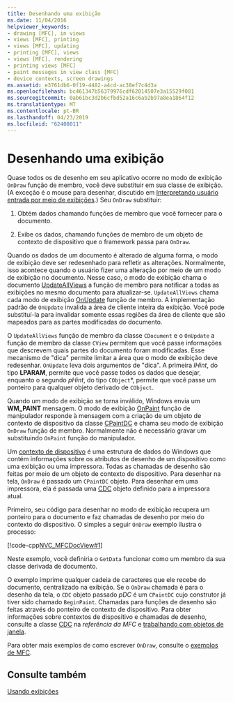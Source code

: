 ```yaml
---
title: Desenhando uma exibição
ms.date: 11/04/2016
helpviewer_keywords:
- drawing [MFC], in views
- views [MFC], printing
- views [MFC], updating
- printing [MFC], views
- views [MFC], rendering
- printing views [MFC]
- paint messages in view class [MFC]
- device contexts, screen drawings
ms.assetid: e3761db6-0f19-4482-a4cd-ac38ef7c4d3a
ms.openlocfilehash: bc461347b56379976cdf62014507e3a15529f081
ms.sourcegitcommit: 0ab61bc3d2b6cfbd52a16c6ab2b97a8ea1864f12
ms.translationtype: MT
ms.contentlocale: pt-BR
ms.lasthandoff: 04/23/2019
ms.locfileid: "62408011"
---
```

# <a name="drawing-in-a-view"></a>Desenhando uma exibição

Quase todos os de desenho em seu aplicativo ocorre no modo de exibição `OnDraw` função de membro, você deve substituir em sua classe de exibição. (A exceção é o mouse para desenhar, discutido em [Interpretando usuário entrada por meio de exibições](../mfc/interpreting-user-input-through-a-view.md).) Seu `OnDraw` substituir:

1. Obtém dados chamando funções de membro que você fornecer para o documento.

1. Exibe os dados, chamando funções de membro de um objeto de contexto de dispositivo que o framework passa para `OnDraw`.

Quando os dados de um documento é alterado de alguma forma, o modo de exibição deve ser redesenhado para refletir as alterações. Normalmente, isso acontece quando o usuário fizer uma alteração por meio de um modo de exibição no documento. Nesse caso, o modo de exibição chama o documento [UpdateAllViews](../mfc/reference/cdocument-class.md#updateallviews) a função de membro para notificar a todas as exibições no mesmo documento para atualizar-se. `UpdateAllViews` chama cada modo de exibição [OnUpdate](../mfc/reference/cview-class.md#onupdate) função de membro. A implementação padrão de `OnUpdate` invalida a área de cliente inteira da exibição. Você pode substituí-la para invalidar somente essas regiões da área de cliente que são mapeados para as partes modificadas do documento.

O `UpdateAllViews` função de membro da classe `CDocument` e o `OnUpdate` a função de membro da classe `CView` permitem que você passe informações que descrevem quais partes do documento foram modificadas. Esse mecanismo de "dica" permite limitar a área que o modo de exibição deve redesenhar. `OnUpdate` leva dois argumentos de "dica". A primeira *lHint*, do tipo **LPARAM**, permite que você passe todos os dados que desejar, enquanto o segundo *pHint*, do tipo `CObject`*, permite que você passe um ponteiro para qualquer objeto derivado de `CObject`.

Quando um modo de exibição se torna inválido, Windows envia um **WM_PAINT** mensagem. O modo de exibição [OnPaint](../mfc/reference/cwnd-class.md#onpaint) função de manipulador responde à mensagem com a criação de um objeto de contexto de dispositivo da classe [CPaintDC](../mfc/reference/cpaintdc-class.md) e chama seu modo de exibição `OnDraw` função de membro. Normalmente não é necessário gravar um substituindo `OnPaint` função do manipulador.

Um [contexto de dispositivo](../mfc/device-contexts.md) é uma estrutura de dados do Windows que contém informações sobre os atributos de desenho de um dispositivo como uma exibição ou uma impressora. Todas as chamadas de desenho são feitas por meio de um objeto de contexto de dispositivo. Para desenhar na tela, `OnDraw` é passado um `CPaintDC` objeto. Para desenhar em uma impressora, ela é passada uma [CDC](../mfc/reference/cdc-class.md) objeto definido para a impressora atual.

Primeiro, seu código para desenhar no modo de exibição recupera um ponteiro para o documento e faz chamadas de desenho por meio do contexto do dispositivo. O simples a seguir `OnDraw` exemplo ilustra o processo:

[!code-cpp[NVC_MFCDocView#1](../mfc/codesnippet/cpp/drawing-in-a-view_1.cpp)]

Neste exemplo, você definiria o `GetData` funcionar como um membro da sua classe derivada de documento.

O exemplo imprime qualquer cadeia de caracteres que ele recebe do documento, centralizado na exibição. Se o `OnDraw` chamada é para o desenho da tela, o `CDC` objeto passado *pDC* é um `CPaintDC` cujo construtor já tiver sido chamado `BeginPaint`. Chamadas para funções de desenho são feitas através do ponteiro de contexto de dispositivo. Para obter informações sobre contextos de dispositivo e chamadas de desenho, consulte a classe [CDC](../mfc/reference/cdc-class.md) na *referência da MFC* e [trabalhando com objetos de janela](../mfc/working-with-window-objects.md).

Para obter mais exemplos de como escrever `OnDraw`, consulte o [exemplos de MFC](../overview/visual-cpp-samples.md).

## <a name="see-also"></a>Consulte também

[Usando exibições](../mfc/using-views.md)
